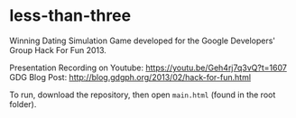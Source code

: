 # less-than-three
Winning Dating Simulation Game developed for the Google Developers' Group Hack For Fun 2013. 

Presentation Recording on Youtube: https://youtu.be/Geh4rj7q3vQ?t=1607 
GDG Blog Post: http://blog.gdgph.org/2013/02/hack-for-fun.html 

To run, download the repository, then open `main.html` (found in the root folder). 
